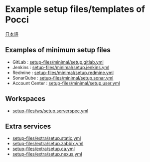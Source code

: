Example setup files/templates of Pocci
======================================

[日本語](./README.ja.md)

Examples of minimum setup files
-------------------------------
*   GitLab : [setup-files/minimal/setup.gitlab.yml](./setup-files/minimal/setup.gitlab.yml)
*   Jenkins : [setup-files/minimal/setup.jenkins.yml](./setup-files/minimal/setup.jenkins.yml)
*   Redmine : [setup-files/minimal/setup.redmine.yml](./setup-files/minimal/setup.redmine.yml)
*   SonarQube : [setup-files/minimal/setup.sonar.yml](./setup-files/minimal/setup.sonar.yml)
*   Account Center : [setup-files/minimal/setup.user.yml](./setup-files/minimal/setup.user.yml)


Workspaces
----------
*   [setup-files/ws/setup.serverspec.yml](./setup-files/ws/setup.serverspec.yml)


Extra services
--------------
*   [setup-files/extra/setup.static.yml](./setup-files/extra/setup.static.yml)
*   [setup-files/extra/setup.zabbix.yml](./setup-files/extra/setup.zabbix.yml)
*   [setup-files/extra/setup.ca.yml](./setup-files/extra/setup.ca.yml)
*   [setup-files/extra/setup.nexus.yml](./setup-files/extra/setup.nexus.yml)

